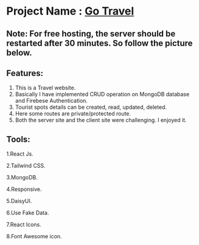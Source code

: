 # Project Name : [Go Travel](https://go-travel-12.web.app/)

## Note: For free hosting, the server should be restarted after 30 minutes. So follow the picture below.

## Features: 
1. This is a Travel website.
2. Basically I have implemented CRUD operation on MongoDB database and Firebese Authentication.
3. Tourist spots details can be created, read, updated, deleted.
4. Here some routes are private/protected route.
5. Both the server site and the client site were challenging. I enjoyed it.



## Tools: 
1.React Js.

2.Tailwind CSS.

3.MongoDB.

4.Responsive.

5.DaisyUI.

6.Use Fake Data.

7.React Icons.

8.Font Awesome icon.
